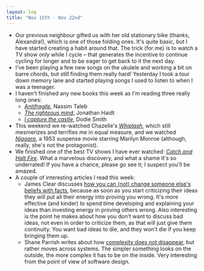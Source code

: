 ```yaml
---
layout: log
title: "Nov 15th - Nov 22nd"
---
```

- Our previous neighbour gifted us with her old stationary bike (thanks, Alexandra!), which is one of those folding ones. It's quite basic, but I have started creating a habit around that. The trick (for me) is to watch a TV show *only* while I cycle – that generates the incentive to continue cycling for longer and to be eager to get back to it the next day.
- I've been playing a few new songs on the ukulele and working a bit on barre chords, but still finding them really hard! Yesterday I took a tour down memory lane and started playing songs I used to listen to when I was a teenager.
- I haven't finished any new books this week as I'm reading three really long ones:
    - [*Antifragile,*](https://www.goodreads.com/book/show/13530973-antifragile) Nassim Taleb
    - [*The righteous mind*](https://www.goodreads.com/book/show/11324722-the-righteous-mind), Jonathan Haidt
    - [*I capture the castle*](https://www.goodreads.com/book/show/31122.I_Capture_the_Castle), Dodie Smith
- This weekend we re-watched Chazelle's [*Whiplash,*](https://en.wikipedia.org/wiki/Whiplash_(2014_film)) which still mesmerizes and terrifies me in equal measure, and we watched [*Niagara,*](https://en.wikipedia.org/wiki/Niagara_(film)) a 1953 suspense movie starring Marilyn Monroe (although, really, she's not the protagonist).
- We finished one of the best TV shows I have ever watched: [*Catch and Halt Fire*](https://en.wikipedia.org/wiki/Halt_and_Catch_Fire_(TV_series)). What a marvelous discovery, and what a shame it's so underrated! If you have a chance, please go see it; I suspect you'll be amazed.
- A couple of interesting articles I read this week:
    - James Clear discusses [how you can (not) change someone else's beliefs with facts](https://jamesclear.com/why-facts-dont-change-minds), because as soon as you start criticizing their ideas they will put all their energy into proving you wrong. It's more effective (and kinder) to spend time developing and explaining your ideas than investing energy in proving others wrong. Also interesting is the point he makes about how you don't want to discuss bad ideas, not even in order to criticize them, as that will just give them continuity. You want bad ideas to die, and they won't die if you keep bringing them up.
    - Shane Parrish writes about how [complexity does not disappear](https://fs.blog/2020/10/why-life-cant-be-simpler/), but rather moves across systems. The simpler something looks on the outside, the more complex it has to be on the inside. Very interesting from the point of view of software design.
